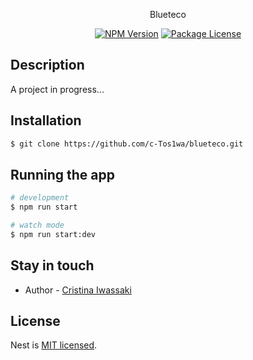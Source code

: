 <p align="center">Blueteco</p>
    <p align="center">
<a href="https://www.npmjs.com/~nestjscore" target="_blank"><img src="https://img.shields.io/npm/v/@nestjs/core.svg" alt="NPM Version" /></a>
<a href="https://www.npmjs.com/~nestjscore" target="_blank"><img src="https://img.shields.io/npm/l/@nestjs/core.svg" alt="Package License" /></a>

## Description

A project in progress...

## Installation

```bash
$ git clone https://github.com/c-Tos1wa/blueteco.git
```

## Running the app

```bash
# development
$ npm run start

# watch mode
$ npm run start:dev
```

## Stay in touch

- Author - [Cristina Iwassaki](https://github.com/c-Tos1wa)


## License

Nest is [MIT licensed](LICENSE).

